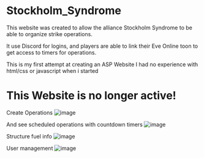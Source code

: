 # Stockholm_Syndrome
This website was created to allow the alliance Stockholm Syndrome to be able to organize strike operations.

It use Discord for logins, and players are able to link their Eve Online toon to get access to timers for operations.

This is my first attempt at creating an ASP Website
I had no experience with html/css or javascript when i started

# This Website is no longer active!


Create Operations
![image](https://user-images.githubusercontent.com/43952666/170985242-776176ac-3c71-4435-83b8-875da1424416.png)

And see scheduled operations with countdown timers
![image](https://user-images.githubusercontent.com/43952666/170985416-6ef95ed4-66a1-475f-b71a-ac03c9270aa4.png)

Structure fuel info
![image](https://user-images.githubusercontent.com/43952666/170985633-161a8579-73a3-4cc1-9055-246e5e1cfb9c.png)

User management
![image](https://user-images.githubusercontent.com/43952666/170985791-8c6b901a-8a31-458b-8cff-549c56585abe.png)
